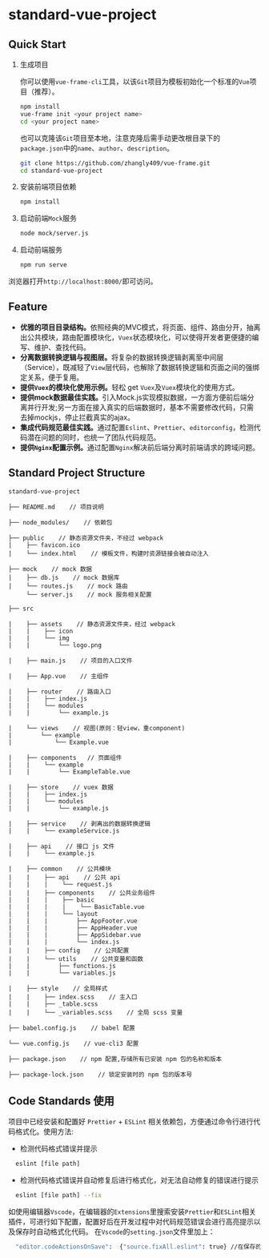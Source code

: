 # standard-vue-project

## Quick Start

1. 生成项目

    你可以使用`vue-frame-cli`工具，以该`Git`项目为模板初始化一个标准的`Vue`项目（推荐）。

    ```bash
    npm install
    vue-frame init <your project name>
    cd <your project name>
    ```

    也可以克隆该`Git`项目至本地，注意克隆后需手动更改根目录下的`package.json`中的`name`、`author`、`description`。

    ```bash
    git clone https://github.com/zhangly409/vue-frame.git
    cd standard-vue-project
    ```

2. 安装前端项目依赖

    ```bash
    npm install
    ```

3. 启动前端`Mock`服务

    ``` bash
    node mock/server.js
    ```

4. 启动前端服务

    ```bash
    npm run serve
    ```

浏览器打开`http://localhost:8000/`即可访问。

## Feature

- <strong>优雅的项目目录结构。</strong>依照经典的MVC模式，将页面、组件、路由分开，抽离出公共模块，路由配置模块化，`Vuex`状态模块化，可以使得开发者更便捷的编写、维护、查找代码。
- <strong>分离数据转换逻辑与视图层。</strong>将复杂的数据转换逻辑剥离至中间层（Service），既减轻了`View`层代码，也解除了数据转换逻辑和页面之间的强绑定关系，便于复用。
- <strong>提供`Vuex`的模块化使用示例。</strong>轻松 get `Vuex`及`Vuex`模块化的使用方式。
- <strong>提供mock数据最佳实践。</strong>引入Mock.js实现模拟数据，一方面方便前后端分离并行开发;另一方面在接入真实的后端数据时，基本不需要修改代码，只需去掉mockjs，停止拦截真实的ajax。
- <strong>集成代码规范最佳实践。</strong>通过配置`Eslint`、`Prettier`、`editorconfig`，检测代码潜在问题的同时，也统一了团队代码规范。
- <strong>提供`Nginx`配置示例。</strong>通过配置`Nginx`解决前后端分离时前端请求的跨域问题。

## Standard Project Structure

```
standard-vue-project

├── README.md    // 项目说明

├── node_modules/    // 依赖包

├── public    // 静态资源文件夹，不经过 webpack
|    ├── favicon.ico
|    └── index.html    // 模板文件，构建时资源链接会被自动注入

├── mock    // mock 数据
|    ├── db.js    // mock 数据库
|    └── routes.js    // mock 路由
     └── server.js    // mock 服务相关配置

├── src

|    ├── assets    // 静态资源文件夹，经过 webpack
|    |    ├── icon
|    |    └── img
|    |        └── logo.png

|    ├── main.js    // 项目的入口文件

|    ├── App.vue    // 主组件

|    ├── router    // 路由入口
|    |    ├── index.js
|    |    └── modules
|    |        └── example.js

|    └── views    // 视图(原则：轻view，重component)
|        └── example
|            └── Example.vue

|    ├── components   // 页面组件
|    |    └── example
|    |        └── ExampleTable.vue

|    ├── store    // vuex 数据
|    |    ├── index.js
|    |    └── modules
|    |        └── example.js

|    ├── service    // 剥离出的数据转换逻辑
|    |    └── exampleService.js

|    ├── api    // 接口 js 文件
|    |    └── example.js

|    ├── common    // 公共模块
|    |    ├── api    // 公共 api
|    |    |    └── request.js
|    |    ├── components    // 公共业务组件
|    |    |    ├── basic
|    |    |    |    └── BasicTable.vue
|    |    |    └── layout
|    |    |        ├── AppFooter.vue
|    |    |        ├── AppHeader.vue
|    |    |        ├── AppSidebar.vue
|    |    |        └── index.js
|    |    ├── config    // 公共配置
|    |    └── utils    // 公共变量和函数
|    |        ├── functions.js
|    |        └── variables.js

|    ├── style    // 全局样式
|    |    ├── index.scss    // 主入口
|    |    ├── _table.scss
|    |    └── _variables.scss    // 全局 scss 变量

├── babel.config.js    // babel 配置

└── vue.config.js    // vue-cli3 配置

├── package.json    // npm 配置,存储所有已安装 npm 包的名称和版本

├── package-lock.json    // 锁定安装时的 npm 包的版本号

```

## Code Standards 使用

项目中已经安装和配置好 `Prettier` + `ESLint` 相关依赖包，方便通过命令行进行代码格式化。使用方法:

- 检测代码格式错误并提示

```bash
  eslint [file path]
```

- 检测代码格式错误并自动修复后进行格式化，对无法自动修复的错误进行提示

```bash
  eslint [file path] --fix
```

如使用编辑器`Vscode`，在编辑器的`Extensions`里搜索安装`Prettier`和`ESLint`相关插件，可进行如下配置，配置好后在开发过程中对代码规范错误会进行高亮提示以及保存时自动格式化代码。
在`Vscode`的`setting.json`文件里加上：
```bash
  "editor.codeActionsOnSave":  {"source.fixAll.eslint": true} //在保存的时候利用eslintrc.js里定义的规则自动格式化代码
```

